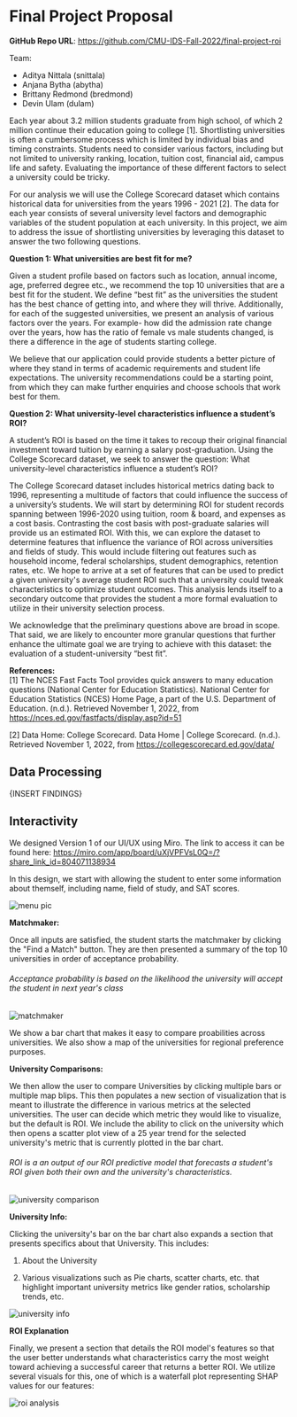 # Final Project Proposal

**GitHub Repo URL**: https://github.com/CMU-IDS-Fall-2022/final-project-roi

Team: 
- Aditya Nittala (snittala)
- Anjana Bytha (abytha)
- Brittany Redmond (bredmond)
- Devin Ulam (dulam)

Each year about 3.2 million students graduate from high school, of which 2 million continue their education going to college [1]. Shortlisting universities is often a cumbersome process which is limited by individual bias and timing constraints. Students need to consider various factors, including but not limited to university ranking, location, tuition cost, financial aid, campus life and safety. Evaluating the importance of these different factors to select a university could be tricky. 

For our analysis we will use the College Scorecard dataset which contains historical data for universities from the years 1996 - 2021 [2]. The data for each year consists of several university level factors and demographic variables of the student population at each university. In this project, we aim to address the issue of shortlisting universities by leveraging this dataset to answer the two following questions. 

**Question 1: What universities are best fit for me?**

Given a student profile based on factors such as location, annual income, age, preferred degree etc., we recommend the top 10 universities that are a best fit for the student. We define “best fit” as the universities the student has the best chance of getting into, and where they will thrive. Additionally, for each of the suggested universities, we present an analysis of various factors over the years. For example- how did the admission rate change over the years, how has the ratio of female vs male students changed, is there a difference in the age of students starting college. 

We believe that our application could provide students a better picture of where they stand in terms of academic requirements and student life expectations. The university recommendations could be a starting point, from which they can make further enquiries and choose schools that work best for them.

**Question 2: What university-level characteristics influence a student’s ROI?**

A student’s ROI is based on the time it takes to recoup their original financial investment toward tuition by earning a salary post-graduation. Using the College Scorecard dataset, we seek to answer the question: What university-level characteristics influence a student’s ROI?

The College Scorecard dataset includes historical metrics dating back to 1996, representing a multitude of factors that could influence the success of a university’s students. We will start by determining ROI for student records spanning between 1996-2020 using tuition, room & board, and expenses as a cost basis. Contrasting the cost basis with post-graduate salaries will provide us an estimated ROI. With this, we can explore the dataset to determine features that influence the variance of ROI across universities and fields of study.  This would include filtering out features such as household income, federal scholarships, student demographics, retention rates, etc. We hope to arrive at a set of features that can be used to predict a given university's average student ROI such that a university could tweak characteristics to optimize student outcomes. This analysis lends itself to a secondary outcome that provides the student a more formal evaluation to utilize in their university selection process. 

We acknowledge that the preliminary questions above are broad in scope. That said, we are likely to encounter more granular questions that further enhance the ultimate goal we are trying to achieve with this dataset: the evaluation of a student-university “best fit”. 

**References:**\
[1] 	The NCES Fast Facts Tool provides quick answers to many education questions (National Center for Education Statistics). National Center for Education Statistics (NCES) Home Page, a part of the U.S. Department of Education. (n.d.). Retrieved November 1, 2022, from https://nces.ed.gov/fastfacts/display.asp?id=51 

[2] 	Data Home: College Scorecard. Data Home | College Scorecard. (n.d.). Retrieved November 1, 2022, from https://collegescorecard.ed.gov/data/ 


## Data Processing
{INSERT FINDINGS}

## Interactivity
We designed Version 1 of our UI/UX using Miro. The link to access it can be found here:
https://miro.com/app/board/uXjVPFVsL0Q=/?share_link_id=804071138934

In this design, we start with allowing the student to enter some information about themself, including name, field of study, and SAT scores. 

![menu pic](./pics/menu.png)

**Matchmaker:** 

Once all inputs are satisfied, the student starts the matchmaker by clicking the "Find a Match" button. They are then presented a summary of the top 10 universities in order of acceptance probability.

###### Acceptance probability is based on the likelihood the university will accept the student in next year's class

![matchmaker](./pics/matchmaker.png)

We show a bar chart that makes it easy to compare proabilities across universities. We also show a map of the universities for regional preference purposes.

**University Comparisons:**

We then allow the user to compare Universities by clicking multiple bars or multiple map blips. This then populates a new section of visualization that is meant to illustrate the difference in various metrics at the selected universities. 
The user can decide which metric they would like to visualize, but the default is ROI. We include the ability to click on the university which then opens a scatter plot view of a 25 year trend for the selected university's metric that is currently plotted in the bar chart.

###### ROI is a an output of our ROI predictive model that forecasts a student's ROI given both their own and the university's characteristics. 

![university comparison](./pics/compare.png)

**University Info:**

Clicking the university's bar on the bar chart also expands a section that presents specifics about that University. This includes:
  1. About the University

  1. Various visualizations such as Pie charts, scatter charts, etc. that highlight important university metrics like gender ratios, scholarship trends, etc.

![university info](./pics/info.png)

**ROI Explanation**

Finally, we present a section that details the ROI model's features so that the user better understands what characteristics carry the most weight toward achieving a successful career that returns a better ROI. We utilize several visuals for this, one of which is a waterfall plot representing SHAP values for our features:

![roi analysis](./pics/roi_analysis.png)
